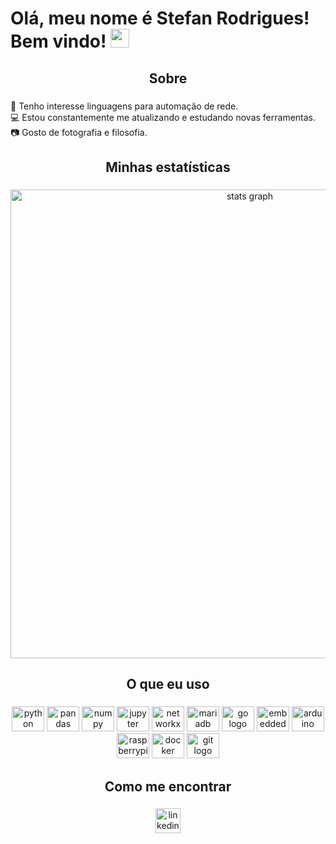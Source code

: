 # Olá, meu nome é Stefan Rodrigues! Bem vindo! <img src="https://raw.githubusercontent.com/MartinHeinz/MartinHeinz/master/wave.gif" width="30px">

###

<h2 align="center">Sobre</h2>

###

🌱 Tenho interesse linguagens para automação de rede.\
💻 Estou constantemente me atualizando e estudando novas ferramentas.\
📷 Gosto de fotografia e filosofia.

###

<h2 align="center">Minhas estatísticas</h2>

###

<div align="center">
  <img src="http://github-profile-summary-cards.vercel.app/api/cards/profile-details?username=stefanrodrigues&theme=bear" width=750  alt="stats graph"/>

</div>

###

<h2 align="center">O que eu uso</h2>

###

<div align="center">
  <img src="https://cdn.jsdelivr.net/gh/devicons/devicon/icons/python/python-original.svg" height="40" width="52" alt="python logo"  />
  <img src="https://cdn.jsdelivr.net/gh/devicons/devicon/icons/pandas/pandas-original.svg" height="40" width="52" alt="pandas logo"  />
  <img src="https://cdn.jsdelivr.net/gh/devicons/devicon/icons/numpy/numpy-original.svg" height="40" width="52" alt="numpy logo"  />
  <img src="https://cdn.jsdelivr.net/gh/devicons/devicon/icons/jupyter/jupyter-original-wordmark.svg" height="40" width="52" alt="jupyter logo"  />
  <img src="https://cdn.jsdelivr.net/gh/devicons/devicon@latest/icons/networkx/networkx-original.svg" height="40" width="52" alt="networkx logo" />
  <img src="https://cdn.jsdelivr.net/gh/devicons/devicon@latest/icons/mariadb/mariadb-original.svg" height="40" width="52" alt="mariadb logo"/>
  <img src="https://cdn.jsdelivr.net/gh/devicons/devicon@latest/icons/go/go-original.svg" height="40" width="52" alt="go logo" />
  <img src="https://cdn.jsdelivr.net/gh/devicons/devicon/icons/embeddedc/embeddedc-original.svg" height="40" width="52" alt="embeddedc logo"  />
  <img src="https://cdn.jsdelivr.net/gh/devicons/devicon/icons/arduino/arduino-original-wordmark.svg" height="40" width="52" alt="arduino logo"  />
  <img src="https://cdn.jsdelivr.net/gh/devicons/devicon/icons/raspberrypi/raspberrypi-original.svg" height="40" width="52" alt="raspberrypi logo"  />
  <img src="https://cdn.jsdelivr.net/gh/devicons/devicon/icons/docker/docker-plain-wordmark.svg" height="40" width="52" alt="docker logo"  />
  <img src="https://cdn.jsdelivr.net/gh/devicons/devicon/icons/git/git-plain.svg" height="40" width="52" alt="git logo"  />
</div>

###

<h2 align="center">Como me encontrar</h2>

###

<div align="center">
<a href="https://www.linkedin.com/in/stefan-rodrigues-226584b/" target="_blank"><img loading="lazy" src="https://img.shields.io/badge/-LinkedIn-%230077B5?style=for-the-badge&logo=linkedin&logoColor=white" target="_blank" height="40" alt="linkedin logo"></a>   
</div>

###
